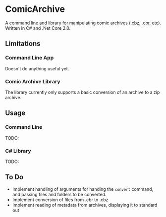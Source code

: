 # ComicArchive

A command line and library for manipulating comic archives (.cbz, .cbr, etc). Written in C# and .Net Core 2.0.

## Limitations

### Command Line App

Doesn't do anything useful yet.

### Comic Archive Library

The library currently only supports a basic conversion of an archive to a zip archive.

## Usage

### Command Line

TODO:

### C# Library

TODO:

## To Do

- Implement handling of arguments for handing the `convert` command, and passing files and folders to be converted.
- Implement conversion of files from .cbr to .cbz
- Implement reading of metadata from archives, displaying it to standard out
